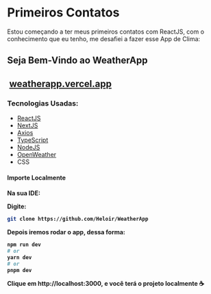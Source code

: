 <h1>Primeiros Contatos</h1>
<p>Estou começando a ter meus primeiros contatos com ReactJS, com o conhecimento que eu tenho, me desafiei a fazer esse App de Clima:<p>

<h2>Seja Bem-Vindo ao WeatherApp<h2>
<img src=""></img>
<a href="https://weather-app-portifolio.vercel.app/">weatherapp.vercel.app</a>
  
  <h3>Tecnologias Usadas:</h3>
  <ul>
    <li><a href="https://react.dev/">ReactJS</a>
    <li><a href="https://nextjs.org/">NextJS</a>
    <li><a href="https://www.npmjs.com/package/axios">Axios</a>
    <li><a href="https://www.typescriptlang.org/">TypeScript</a>
    <li><a href="https://nodejs.org/">NodeJS</a>
    <li><a href="https://openweathermap.org/api">OpenWeather</a>
    <li><a hreft="https://developer.mozilla.org/pt-BR/docs/Web/CSS/#:~:text=CSS%20(Cascading%20Style%20Sheets%20ou,SVG%2C%20MathML%20ou%20XHTML)">CSS</a>
  </ul>

<h4>Importe Localmente<h4>
  
Na sua IDE:

Digite:
```bash
git clone https://github.com/Heloir/WeatherApp
```
Depois iremos rodar o app, dessa forma:
```bash
npm run dev
# or
yarn dev
# or
pnpm dev
```

Clique em http://localhost:3000, e você terá o projeto localmente ☕
